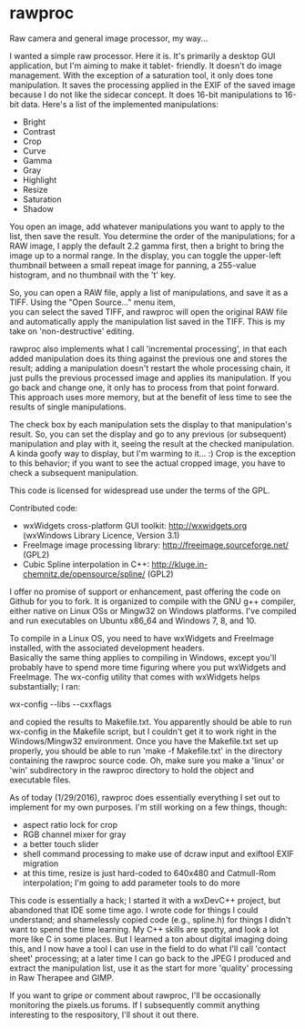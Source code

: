 # rawproc
Raw camera and general image processor, my way...

I wanted a simple raw processor.  Here it is.  It's primarily a desktop GUI application, but I'm aiming to make it tablet-
friendly.  It doesn't do image management. With the exception of a saturation tool, it only does tone manipulation.  It saves 
the processing applied in the EXIF of the saved image because I do not like the sidecar concept.  It does 16-bit 
manipulations to 16-bit data.  Here's a list of the implemented manipulations:

- Bright
- Contrast
- Crop
- Curve
- Gamma
- Gray
- Highlight
- Resize
- Saturation
- Shadow

You open an image, add whatever manipulations you want to apply to the list, then save the result.   You determine
the order of the manipulations; for a RAW image, I apply the default 2.2 gamma first, then a bright to bring the image 
up to a normal range. In the display, you can toggle the upper-left thumbnail between a small repeat image for panning, 
a 255-value histogram, and no thumbnail with the 't' key.

So, you can open a RAW file, apply a list of manipulations, and save it as a TIFF.  Using the "Open Source..." menu item,  
you can select the saved TIFF, and rawproc will open the original RAW file and automatically apply the manipulation list 
saved in the TIFF.  This is my take on 'non-destructive' editing.

rawproc also implements what I call 'incremental processing', in that each added manipulation does its thing against the 
previous one and stores the result; adding a manipulation doesn't restart the whole processing chain, it just pulls the 
previous processed image and applies its manipulation.  If you go back and change one, it only has to process from that 
point forward.  This approach uses more memory, but at the benefit of less time to see the results of single manipulations.

The check box by each manipulation sets the display to that manipulation's result.  So, you can set the display and go to 
any previous (or subsequent) manipulation and play with it, seeing the result at the checked manipulation.  A kinda goofy
way to display, but I'm warming to it... :)  Crop is the exception to this behavior; if you want to see the actual cropped
image, you have to check a subsequent manipulation.

This code is licensed for widespread use under the terms of the GPL.

Contributed code:
- wxWidgets cross-platform GUI toolkit: http://wxwidgets.org (wxWindows Library Licence, Version 3.1)
- FreeImage image processing library: http://freeimage.sourceforge.net/ (GPL2)
- Cubic Spline interpolation in C++: http://kluge.in-chemnitz.de/opensource/spline/ (GPL2)

I offer no promise of support or enhancement, past offering the code on Github for you to fork. It is organized to compile 
with the GNU g++ compiler, either native on Linux OSs or Mingw32 on Windows platforms.  I've compiled and run executables 
on Ubuntu x86_64 and Windows 7, 8, and 10.

To compile in a Linux OS,  you need to have wxWidgets and FreeImage installed, with the associated development headers.  
Basically the same thing applies to compiling in Windows, except you'll probably have to spend more time figuring where 
you put wxWidgets and FreeImage.  The wx-config utility that comes with wxWidgets helps substantially; I ran:

wx-config --libs --cxxflags

and copied the results to Makefile.txt.  You apparently should be able to run wx-config in the Makefile script, but I 
couldn't get it to work right in the Windows/Mingw32 environment.  Once you have the Makefile.txt set up properly, 
you should be able to run 'make -f Makefile.txt' in the directory containing the rawproc source code.  Oh, make sure
you make a 'linux' or 'win' subdirectory in the rawproc directory to hold the object and executable files.

As of today (1/29/2016), rawproc does essentially everything I set out to implement for my own purposes.  I'm still working
on a few things, though:

- aspect ratio lock for crop
- RGB channel mixer for gray
- a better touch slider
- shell command processing to make use of dcraw input and exiftool EXIF migration
- at this time, resize is just hard-coded to 640x480 and Catmull-Rom interpolation; I'm going to add parameter tools to 
  do more
  
This code is essentially a hack; I started it with a wxDevC++ project, but abandoned that IDE some time ago.  I wrote code 
for things I could understand; and shamelessly copied code (e.g., spline.h) for things I didn't want to spend the time 
learning.  My C++ skills are spotty, and look a lot more like C in some places.  But I learned a ton about digital imaging
doing this, and I now have a tool I can use in the field to do what I'll call 'contact sheet' processing; at a 
later time I can go back to the JPEG I produced and extract the manipulation list, use it as the start for more 'quality' 
processing in Raw Therapee and GIMP.

If  you want to gripe or comment about rawproc, I'll be occasionally monitoring the pixels.us forums.  If I subsequently 
commit anything interesting to the respository, I'll shout it out there.
